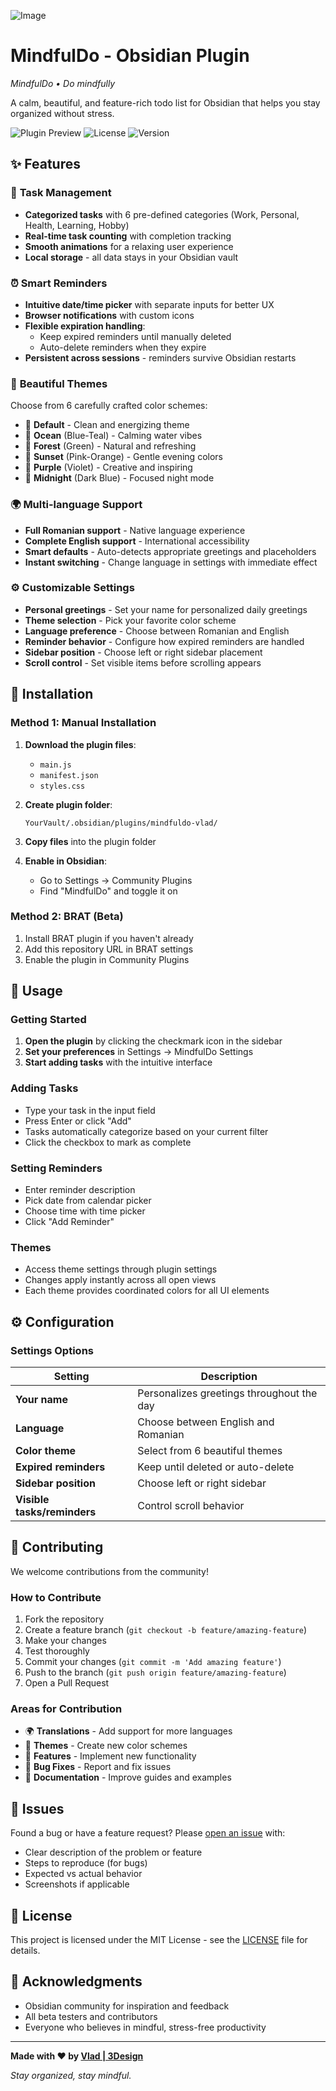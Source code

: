 ![Image](https://github.com/user-attachments/assets/d94b04ce-e71b-4693-972e-6c75740467e3)

# MindfulDo - Obsidian Plugin

*MindfulDo • Do mindfully*

A calm, beautiful, and feature-rich todo list for Obsidian that helps you stay organized without stress.

![Plugin Preview](https://img.shields.io/badge/Obsidian-Plugin-purple) ![License](https://img.shields.io/badge/License-MIT-green) ![Version](https://img.shields.io/badge/Version-1.0.0-blue)

## ✨ Features

### 📝 **Task Management**
- **Categorized tasks** with 6 pre-defined categories (Work, Personal, Health, Learning, Hobby)
- **Real-time task counting** with completion tracking
- **Smooth animations** for a relaxing user experience
- **Local storage** - all data stays in your Obsidian vault

### ⏰ **Smart Reminders**
- **Intuitive date/time picker** with separate inputs for better UX
- **Browser notifications** with custom icons
- **Flexible expiration handling**:
  - Keep expired reminders until manually deleted
  - Auto-delete reminders when they expire
- **Persistent across sessions** - reminders survive Obsidian restarts

### 🎨 **Beautiful Themes**
Choose from 6 carefully crafted color schemes:
- 🎨 **Default** - Clean and energizing theme
- 🌊 **Ocean** (Blue-Teal) - Calming water vibes
- 🌲 **Forest** (Green) - Natural and refreshing
- 🌸 **Sunset** (Pink-Orange) - Gentle evening colors
- 💜 **Purple** (Violet) - Creative and inspiring
- 🌙 **Midnight** (Dark Blue) - Focused night mode

### 🌍 **Multi-language Support**
- **Full Romanian support** - Native language experience
- **Complete English support** - International accessibility
- **Smart defaults** - Auto-detects appropriate greetings and placeholders
- **Instant switching** - Change language in settings with immediate effect

### ⚙️ **Customizable Settings**
- **Personal greetings** - Set your name for personalized daily greetings
- **Theme selection** - Pick your favorite color scheme
- **Language preference** - Choose between Romanian and English
- **Reminder behavior** - Configure how expired reminders are handled
- **Sidebar position** - Choose left or right sidebar placement
- **Scroll control** - Set visible items before scrolling appears

## 🚀 Installation

### Method 1: Manual Installation

1. **Download the plugin files**:
   - `main.js`
   - `manifest.json` 
   - `styles.css`

2. **Create plugin folder**:
   ```
   YourVault/.obsidian/plugins/mindfuldo-vlad/
   ```

3. **Copy files** into the plugin folder

4. **Enable in Obsidian**:
   - Go to Settings → Community Plugins
   - Find "MindfulDo" and toggle it on

### Method 2: BRAT (Beta)

1. Install BRAT plugin if you haven't already
2. Add this repository URL in BRAT settings
3. Enable the plugin in Community Plugins

## 🎯 Usage

### Getting Started
1. **Open the plugin** by clicking the checkmark icon in the sidebar
2. **Set your preferences** in Settings → MindfulDo Settings
3. **Start adding tasks** with the intuitive interface

### Adding Tasks
- Type your task in the input field
- Press Enter or click "Add"
- Tasks automatically categorize based on your current filter
- Click the checkbox to mark as complete

### Setting Reminders
- Enter reminder description
- Pick date from calendar picker
- Choose time with time picker
- Click "Add Reminder"

### Themes
- Access theme settings through plugin settings
- Changes apply instantly across all open views
- Each theme provides coordinated colors for all UI elements

## ⚙️ Configuration

### Settings Options

| Setting | Description |
|---|---|
| **Your name** | Personalizes greetings throughout the day |
| **Language** | Choose between English and Romanian |
| **Color theme** | Select from 6 beautiful themes |
| **Expired reminders** | Keep until deleted or auto-delete |
| **Sidebar position** | Choose left or right sidebar |
| **Visible tasks/reminders** | Control scroll behavior |

## 🤝 Contributing

We welcome contributions from the community!

### How to Contribute
1. Fork the repository
2. Create a feature branch (`git checkout -b feature/amazing-feature`)
3. Make your changes
4. Test thoroughly
5. Commit your changes (`git commit -m 'Add amazing feature'`)
6. Push to the branch (`git push origin feature/amazing-feature`)
7. Open a Pull Request

### Areas for Contribution
- 🌍 **Translations** - Add support for more languages
- 🎨 **Themes** - Create new color schemes
- 🚀 **Features** - Implement new functionality
- 🐛 **Bug Fixes** - Report and fix issues
- 📖 **Documentation** - Improve guides and examples

## 🐛 Issues

Found a bug or have a feature request? Please [open an issue](https://github.com/Vlad3Design/MindfulDo/issues) with:
- Clear description of the problem or feature
- Steps to reproduce (for bugs)
- Expected vs actual behavior
- Screenshots if applicable

## 📄 License

This project is licensed under the MIT License - see the [LICENSE](LICENSE) file for details.

## 🙏 Acknowledgments

- Obsidian community for inspiration and feedback
- All beta testers and contributors
- Everyone who believes in mindful, stress-free productivity

---

**Made with ❤️ by [Vlad | 3Design](https://github.com/Vlad3Design)**

*Stay organized, stay mindful.* 
